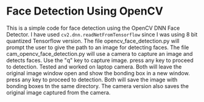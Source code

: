 # Face Detection Using OpenCV

This is a simple code for face detection using the OpenCV DNN Face Detector. I have used `cv2.dnn.readNetFromTensorflow` since I was using 8 bit quantized Tensorflow version.
The file opencv_face_detection.py will prompt the user to give the path to an image for detecting faces.
The file cam_opencv_face_detection.py will use a camera to capture an image and detects faces. Use the "q" key to capture image. press any key to proceed to detection. Tested and worked on laptop camera.
Both will leave the original image window open and show the bonding box in a new window. press any key to proceed to detection.
Both will save the image with bonding boxes tn the same directory. The camera version also saves the original image captured from the camera.
